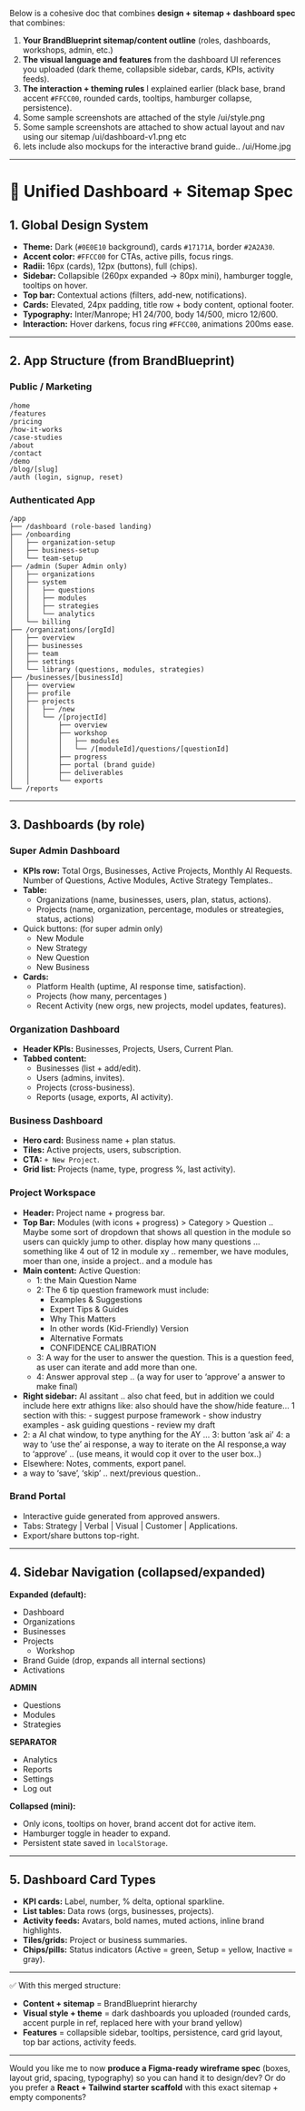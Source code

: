 Below is a cohesive doc that combines **design + sitemap + dashboard spec** that combines:

1. **Your BrandBlueprint sitemap/content outline** (roles, dashboards, workshops, admin, etc.)
2. **The visual language and features** from the dashboard UI references you uploaded (dark theme, collapsible sidebar, cards, KPIs, activity feeds).
3. **The interaction + theming rules** I explained earlier (black base, brand accent `#FFCC00`, rounded cards, tooltips, hamburger collapse, persistence).
4. Some sample screenshots are attached of the style /ui/style.png
5. Some sample screenshots are attached to show actual layout and nav using our sitemap /ui/dashboard-v1.png etc
6. lets include also mockups for the interactive brand guide.. /ui/Home.jpg

---

# 📍 Unified Dashboard + Sitemap Spec

## 1. Global Design System

- **Theme:** Dark (`#0E0E10` background), cards `#17171A`, border `#2A2A30`.
- **Accent color:** `#FFCC00` for CTAs, active pills, focus rings.
- **Radii:** 16px (cards), 12px (buttons), full (chips).
- **Sidebar:** Collapsible (260px expanded → 80px mini), hamburger toggle, tooltips on hover.
- **Top bar:** Contextual actions (filters, add-new, notifications).
- **Cards:** Elevated, 24px padding, title row + body content, optional footer.
- **Typography:** Inter/Manrope; H1 24/700, body 14/500, micro 12/600.
- **Interaction:** Hover darkens, focus ring `#FFCC00`, animations 200ms ease.

---

## 2. App Structure (from BrandBlueprint)

### Public / Marketing

```
/home
/features
/pricing
/how-it-works
/case-studies
/about
/contact
/demo
/blog/[slug]
/auth (login, signup, reset)

```

### Authenticated App

```
/app
├── /dashboard (role-based landing)
├── /onboarding
│   ├── organization-setup
│   ├── business-setup
│   └── team-setup
├── /admin (Super Admin only)
│   ├── organizations
│   ├── system
│   │   ├── questions
│   │   ├── modules
│   │   ├── strategies
│   │   └── analytics
│   └── billing
├── /organizations/[orgId]
│   ├── overview
│   ├── businesses
│   ├── team
│   ├── settings
│   └── library (questions, modules, strategies)
├── /businesses/[businessId]
│   ├── overview
│   ├── profile
│   ├── projects
│   │   ├── /new
│   │   └── /[projectId]
│   │       ├── overview
│   │       ├── workshop
│   │       │   ├── modules
│   │       │   └── /[moduleId]/questions/[questionId]
│   │       ├── progress
│   │       ├── portal (brand guide)
│   │       ├── deliverables
│   │       └── exports
└── /reports

```

---

## 3. Dashboards (by role)

### Super Admin Dashboard

- **KPIs row:** Total Orgs, Businesses, Active Projects, Monthly AI Requests. Number of Questions, Active Modules, Active Strategy Templates..
- **Table:**
  - Organizations (name, businesses, users, plan, status, actions).
  - Projects (name, organization, percentage, modules or streategies, status, actions)
- Quick buttons: (for super admin only)
  - New Module
  - New Strategy
  - New Question
  - New Business
- **Cards:**
  - Platform Health (uptime, AI response time, satisfaction).
  - Projects (how many, percentages )
  - Recent Activity (new orgs, new projects, model updates, features).

### Organization Dashboard

- **Header KPIs:** Businesses, Projects, Users, Current Plan.
- **Tabbed content:**
  - Businesses (list + add/edit).
  - Users (admins, invites).
  - Projects (cross-business).
  - Reports (usage, exports, AI activity).

### Business Dashboard

- **Hero card:** Business name + plan status.
- **Tiles:** Active projects, users, subscription.
- **CTA:** `+ New Project`.
- **Grid list:** Projects (name, type, progress %, last activity).

### Project Workspace

- **Header:** Project name + progress bar.
- **Top Bar:** Modules (with icons + progress) > Category > Question .. Maybe some sort of dropdown that shows all question in the module so users can quickly jump to other. display how many questions … something like 4 out of 12 in module xy .. remember, we have modules, moer than one, inside a project.. and a module has
- **Main content:** Active Question:
  - 1: the Main Question Name
  - 2: The 6 tip question framework must include:
    - Examples & Suggestions
    - Expert Tips & Guides
    - Why This Matters
    - In other words (Kid-Friendly) Version
    - Alternative Formats
    - CONFIDENCE CALIBRATION
  - 3: A way for the user to answer the question. This is a question feed, as user can iterate and add more than one.
  - 4: Answer approval step .. (a way for user to ‘approve’ a answer to make final)
- **Right sidebar:** AI assitant .. also chat feed, but in addition we could include here extr athigns like: also should have the show/hide feature…
  1 section with this: - suggest purpose framework - show industry examples - ask guiding questions - review my draft
- 2: a AI chat window, to type anything for the AY …
  3: button ‘ask ai’
  4: a way to ‘use the’ ai response, a way to iterate on the AI response,a way to ‘approve’ .. (use means, it would cop it over to the user box..)
- Elsewhere: Notes, comments, export panel.
- a way to ‘save’, ‘skip’ .. next/previous question..

### Brand Portal

- Interactive guide generated from approved answers.
- Tabs: Strategy | Verbal | Visual | Customer | Applications.
- Export/share buttons top-right.

---

## 4. Sidebar Navigation (collapsed/expanded)

**Expanded (default):**

- Dashboard
- Organizations
- Businesses
- Projects
  - Workshop
- Brand Guide (drop, expands all internal sections)
- Activations

**ADMIN**

- Questions
- Modules
- Strategies

**SEPARATOR**

- Analytics
- Reports
- Settings
- Log out

**Collapsed (mini):**

- Only icons, tooltips on hover, brand accent dot for active item.
- Hamburger toggle in header to expand.
- Persistent state saved in `localStorage`.

---

## 5. Dashboard Card Types

- **KPI cards:** Label, number, % delta, optional sparkline.
- **List tables:** Data rows (orgs, businesses, projects).
- **Activity feeds:** Avatars, bold names, muted actions, inline brand highlights.
- **Tiles/grids:** Project or business summaries.
- **Chips/pills:** Status indicators (Active = green, Setup = yellow, Inactive = gray).

---

✅ With this merged structure:

- **Content + sitemap** = BrandBlueprint hierarchy
- **Visual style + theme** = dark dashboards you uploaded (rounded cards, accent purple in ref, replaced here with your brand yellow)
- **Features** = collapsible sidebar, tooltips, persistence, card grid layout, top bar actions, activity feeds.

---

Would you like me to now **produce a Figma-ready wireframe spec** (boxes, layout grid, spacing, typography) so you can hand it to design/dev? Or do you prefer a **React + Tailwind starter scaffold** with this exact sitemap + empty components?
